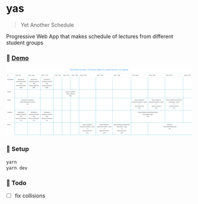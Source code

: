 # yas

> Yet Another Schedule

Progressive Web App that makes schedule of lectures from different student groups

### :rocket: [Demo](https://sevic.dev/yas)

![yas](./assets/demo.png)

### :wrench: Setup

```
yarn
yarn dev
```

### :construction: Todo

- [ ] fix collisions
